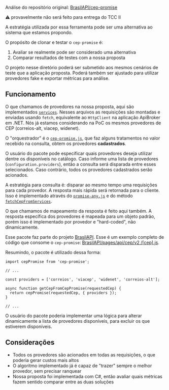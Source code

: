 Análise do repositório original: [BrasilAPI/cep-promise](https://github.com/BrasilAPI/cep-promise)

:warning: provavelmente não será feito para entrega do TCC II

A estratégia utilizada por essa ferramenta pode ser uma alternativa ao sistema que estamos propondo.

O propósito de clonar e testar o `cep-promise` é:
1. Avaliar se realmente pode ser considerado uma alternativa
2. Comparar resultados de testes com a nossa proposta

O projeto nesse diretório poderá ser submetido aos mesmos cenários de teste que a aplicação proposta. Poderá também ser ajustado para utilizar provedores fake e exportar métricas para análise.

## Funcionamento

O que chamamos de provedores na nossa proposta, aqui são implementados [`services`](./src/services/). Nesses arquivos as requisições são montadas e enviadas usando `fetch`, equivalente ao `HttpClient` na aplicação ApiBroker em .NET. Nós já estamos considerando na PoC os mesmos provedores de CEP (correios-alt, viacep, widenet).

O "orquestrador" é o [`cep-promise.js`](./src/cep-promise.js), que faz alguns tratamentos no valor recebido na consulta, obtem os provedores **cadastrados**.

O usuário do pacote pode especificar quais provedores deseja utilizar dentre os disponíveis no catálogo. Caso informe uma lista de provedores (`configuration.providers`), então a consulta será disparada entre esses selecionados. Caso contrário, todos os provedores cadastrados serão acionados.

A estratégia para consulta é: disparar ao mesmo tempo uma requisições para cada provedor. A resposta mais rápida será retornada para o cliente. Isso é implementado através do [`promise-any.js`](./src/utils/promise-any.js) e do método [`fetchCepFromServices`](./src/cep-promise.js).

O que chamamos de mapeamento da resposta é feito aqui também. A resposta específica dos provedores é mapeada para um objeto padrão, porém isso é implementado por provedor e "hard-coded", não dinamicamente.

Esse pacote faz parte do projeto [BrasilAPI](). Esse é um exemplo completo de código que consome o `cep-promise`: [BrasilAPI/pages/api/cep/v2
/[cep].js](https://github.com/BrasilAPI/BrasilAPI/blob/main/pages/api/cep/v2/%5Bcep%5D.js).

Resumindo, o pacote é utilizado dessa forma:
```
import cepPromise from 'cep-promise';

// ...

const providers = ['correios', 'viacep', 'widenet', 'correios-alt'];

async function getCepFromCepPromise(requestedCep) {
  return cepPromise(requestedCep, { providers });
}

// ...
```

O usuário do pacote poderia implementar uma lógica para alterar dinamicamente a lista de provedores disponíveis, para excluir os que estiverem disponíveis.

## Considerações

* Todos os provedores são acionados em todas as requisições, o que poderia gerar custos mais altos
* O algoritmo implementado já é capaz de "trazer" sempre o melhor provedor, sem precisar ranquear
* Nossa proposta foi implementada com C#, então avaliar quais métricas fazem sentido comparar entre as duas soluções
